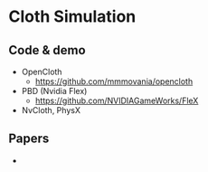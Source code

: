 # Cloth Simulation

## Code & demo
- OpenCloth
	-  https://github.com/mmmovania/opencloth
- PBD (Nvidia Flex)
	- https://github.com/NVIDIAGameWorks/FleX
- NvCloth, PhysX

## Papers
- 
<!--stackedit_data:
eyJoaXN0b3J5IjpbMTQ0NDM3MjEzOV19
-->